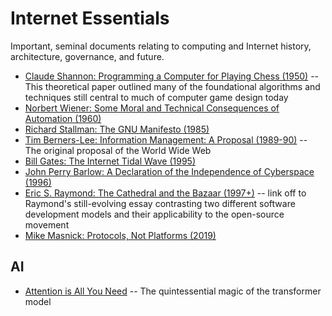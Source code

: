 # Internet Essentials
Important, seminal documents relating to computing and Internet history, architecture, governance, and future.

* [Claude Shannon: Programming a Computer for Playing Chess (1950)](https://github.com/doctorparadox/internet-essentials/blob/main/ProgrammingaComputerforPlayingChess.pdf) -- This theoretical paper outlined many of the foundational algorithms and techniques still central to much of computer game design today
* [Norbert Wiener: Some Moral and Technical Consequences of Automation (1960)](https://github.com/doctorparadox/internet-essentials/blob/main/Wiener-Moral-and-Technical-Consequences-of-Automation.pdf)
* [Richard Stallman: The GNU Manifesto (1985)](https://github.com/doctorparadox/internet-essentials/blob/main/GNU-Manifesto.md)
* [Tim Berners-Lee: Information Management: A Proposal (1989-90)](https://github.com/doctorparadox/internet-essentials/blob/main/info-mgmt-proposal.rtf) -- The original proposal of the World Wide Web
* [Bill Gates: The Internet Tidal Wave (1995)](https://github.com/doctorparadox/internet-essentials/blob/main/Gates-internet-tidal-wave.md)
* [John Perry Barlow: A Declaration of the Independence of Cyberspace (1996)](https://github.com/doctorparadox/internet-essentials/blob/main/declaration-of-the-independence-of-cyberspace.md)
* [Eric S. Raymond: The Cathedral and the Bazaar (1997+)](http://www.catb.org/~esr/writings/cathedral-bazaar/cathedral-bazaar/) -- link off to Raymond's still-evolving essay contrasting two different software development models and their applicability to the open-source movement
* [Mike Masnick: Protocols, Not Platforms (2019)](https://github.com/doctorparadox/internet-essentials/blob/main/Masnick-Protocols-Not-Platforms.pdf)

## AI

* [Attention is All You Need](https://github.com/doctorparadox/internet-essentials/blob/main/attention-is-all-you-need.pdf) -- The quintessential magic of the transformer model

